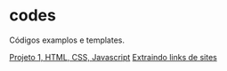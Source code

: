 # codes
Códigos examplos e templates.

[Projeto 1, HTML, CSS, Javascript](https://itaengaconectada.github.io/codes/web)
[Extraindo links de sites](https://itaengaconectada.github.io/codes/python/getlinks)
